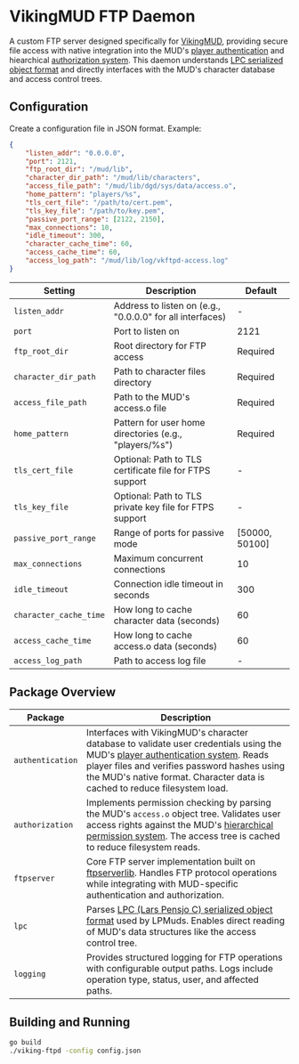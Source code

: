 # VikingMUD FTP Daemon

A custom FTP server designed specifically for [VikingMUD](https://www.vikingmud.org), providing secure file access with native integration into the MUD's [player authentication](docs/player_authentication.md) and hiearchical [authorization system](docs/viking_access_tree.md). This daemon understands [LPC serialized object format](https://github.com/mmcdole/viking-ftpd/blob/main/docs/lpc_object_format.md) and directly interfaces with the MUD's character database and access control trees.

## Configuration

Create a configuration file in JSON format. Example:

```json
{
    "listen_addr": "0.0.0.0",
    "port": 2121,
    "ftp_root_dir": "/mud/lib",
    "character_dir_path": "/mud/lib/characters",
    "access_file_path": "/mud/lib/dgd/sys/data/access.o",
    "home_pattern": "players/%s",
    "tls_cert_file": "/path/to/cert.pem",
    "tls_key_file": "/path/to/key.pem",
    "passive_port_range": [2122, 2150],
    "max_connections": 10,
    "idle_timeout": 300,
    "character_cache_time": 60,
    "access_cache_time": 60,
    "access_log_path": "/mud/lib/log/vkftpd-access.log"
}
```

| Setting | Description | Default |
|---------|-------------|---------|
| `listen_addr` | Address to listen on (e.g., "0.0.0.0" for all interfaces) | - |
| `port` | Port to listen on | 2121 |
| `ftp_root_dir` | Root directory for FTP access | Required |
| `character_dir_path` | Path to character files directory | Required |
| `access_file_path` | Path to the MUD's access.o file | Required |
| `home_pattern` | Pattern for user home directories (e.g., "players/%s") | Required |
| `tls_cert_file` | Optional: Path to TLS certificate file for FTPS support | - |
| `tls_key_file` | Optional: Path to TLS private key file for FTPS support | - |
| `passive_port_range` | Range of ports for passive mode | [50000, 50100] |
| `max_connections` | Maximum concurrent connections | 10 |
| `idle_timeout` | Connection idle timeout in seconds | 300 |
| `character_cache_time` | How long to cache character data (seconds) | 60 |
| `access_cache_time` | How long to cache access.o data (seconds) | 60 |
| `access_log_path` | Path to access log file | - |

## Package Overview

| Package | Description |
|---------|------------|
| `authentication` | Interfaces with VikingMUD's character database to validate user credentials using the MUD's [player authentication system](docs/player_authentication.md). Reads player files and verifies password hashes using the MUD's native format. Character data is cached to reduce filesystem load. |
| `authorization` | Implements permission checking by parsing the MUD's `access.o` object tree. Validates user access rights against the MUD's [hierarchical permission system](docs/viking_access_tree.md). The access tree is cached to reduce filesystem reads. |
| `ftpserver` | Core FTP server implementation built on [ftpserverlib](https://github.com/fclairamb/ftpserverlib). Handles FTP protocol operations while integrating with MUD-specific authentication and authorization. |
| `lpc` | Parses [LPC (Lars Pensjo C) serialized object format](https://github.com/mmcdole/viking-ftpd/blob/main/docs/lpc_object_format.md) used by LPMuds. Enables direct reading of MUD's data structures like the access control tree. |
| `logging` | Provides structured logging for FTP operations with configurable output paths. Logs include operation type, status, user, and affected paths. |

## Building and Running

```bash
go build
./viking-ftpd -config config.json

``` 
